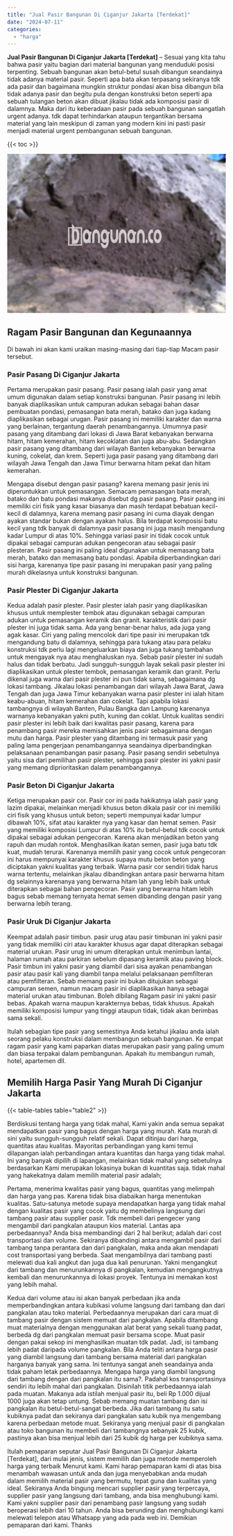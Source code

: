 ```yaml
---
title: "Jual Pasir Bangunan Di Ciganjur Jakarta [Terdekat]"
date: "2024-07-11"
categories: 
  - "harga"
---
```


**Jual Pasir Bangunan Di Ciganjur Jakarta \[Terdekat\]** – Sesuai yang kita tahu bahwa pasir yaitu bagian dari material bangunan yang menduduki posisi terpenting. Sebuah bangunan akan betul-betul susah dibangun seandainya tidak adanya material pasir. Seperti apa bata akan terpasang sekiranya tdk ada pasir dan bagaimana mungkin struktur pondasi akan bisa dibangun bila tidak adanya pasir dan begitu pula dengan konstruksi beton seperti apa sebuah tulangan beton akan dibuat jikalau tidak ada komposisi pasir di dalamnya. Maka dari itu keberadaan pasir pada sebuah bangunan sangatlah urgent adanya. tdk dapat terhindarkan ataupun tergantikan bersama material yang lain meskipun di zaman yang modern kini ini pasti pasir menjadi material urgent pembangunan sebuah bangunan.

{{< toc >}}

![Jual Pasir Bangunan Di Ciganjur Jakarta [Terdekat]](/images/jual-pasir-bangunan-69.png)

## Ragam Pasir Bangunan dan Kegunaannya

Di bawah ini akan kami uraikan masing-masing dari tiap-tiap Macam pasir tersebut.

### Pasir Pasang Di Ciganjur Jakarta

Pertama merupakan pasir pasang. Pasir pasang ialah pasir yang amat umum digunakan dalam setiap konstruksi bangunan. Pasir pasang ini lebih banyak diaplikasikan untuk campuran adukan sebagai bahan dasar pembuatan pondasi, pemasangan bata merah, batako dan juga kadang diaplikasikan sebagai urugan. Pasir pasang ini memiliki karakter dan warna yang berlainan, tergantung daerah penambangannya. Umumnya pasir pasang yang ditambang dari lokasi di Jawa Barat kebanyakan berwarna hitam, hitam kemerahan, hitam kecoklatan dan juga abu-abu. Sedangkan pasir pasang yang ditambang dari wilayah Banten kebanyakan berwarna kuning, cokelat, dan krem. Seperti juga pasir pasang yang ditambang dari wilayah Jawa Tengah dan Jawa Timur berwarna hitam pekat dan hitam kemerahan.

Mengapa disebut dengan pasir pasang? karena memang pasir jenis ini diperuntukkan untuk pemasangan. Semacam pemasangan bata merah, batako dan batu pondasi makanya disebut dg pasir pasang. Pasir pasang ini memiliki ciri fisik yang kasar biasanya dan masih terdapat bebatuan kecil-kecil di dalamnya, karena memang pasir pasang ini cuma diayak dengan ayakan standar bukan dengan ayakan halus. Bila terdapat komposisi batu kecil yang tdk banyak di dalamnya pasir pasang ini juga masih mengandung kadar Lumpur di atas 10%. Sehingga variasi pasir ini tidak cocok untuk dipakai sebagai campuran adukan pengecoran atau sebagai pasir plesteran. Pasir pasang ini paling ideal digunakan untuk memasang bata merah, batako dan memasang batu pondasi. Apabila diperbandingkan dari sisi harga, karenanya tipe pasir pasang ini merupakan pasir yang paling murah dikelasnya untuk konstruksi bangunan.

### Pasir Plester Di Ciganjur Jakarta

Kedua adalah pasir plester. Pasir plester ialah pasir yang diaplikasikan khusus untuk memplester tembok atau digunakan sebagai campuran adukan untuk pemasangan keramik dan granit. karakteristik dari pasir plester ini juga tidak sama. Ada yang benar-benar halus, ada juga yang agak kasar. Ciri yang paling mencolok dari tipe pasir ini merupakan tdk mengandung batu di dalamnya, sehingga para tukang atau para pelaku konstruksi tdk perlu lagi mengeluarkan biaya dan juga tukang tambahan untuk mengayak nya atau menghaluskan nya. Sebab pasir plester ini sudah halus dan tidak berbatu. Jadi sungguh-sungguh layak sekali pasir plester ini diaplikasikan untuk plester tembok, pemasangan keramik dan granit. Perlu dikenal juga warna dari pasir plester ini pun tidak sama, sebagaimana dg lokasi tambang. Jikalau lokasi penambangan dari wilayah Jawa Barat, Jawa Tengah dan juga Jawa Timur kebanyakan warna pasir plester ini ialah hitam keabu-abuan, hitam kemerahan dan cokelat. Tapi apabila lokasi tambangnya di wilayah Banten, Pulau Bangka dan Lampung karenanya warnanya kebanyakan yakni putih, kuning dan coklat. Untuk kualitas sendiri pasir plester ini lebih baik dari kwalitas pasir pasang, karena para penambang pasir mereka memisahkan jenis pasir sebagaimana dengan mutu dan harga. Pasir plester yang ditambang ini termasuk pasir yang paling lama pengerjaan penambangannya seandainya diperbandingkan pelaksanaan penambangan pasir pasang. Pasir pasang sendiri sebetulnya yaitu sisa dari pemilihan pasir plester, sehingga pasir plester ini yakni pasir yang memang diprioritaskan dalam penambangannya.

### Pasir Beton Di Ciganjur Jakarta

Ketiga merupakan pasir cor. Pasir cor ini pada hakikatnya ialah pasir yang lazim dipakai, melainkan menjadi khusus beton dikala pasir cor ini memiliki ciri fisik yang khusus untuk beton; seperti mempunyai kadar lumpur dibawah 10%, sifat atau karakter nya yang kasar dan hemat semen. Pasir yang memiliki komposisi Lumpur di atas 10% itu betul-betul tdk cocok untuk dipakai sebagai adukan pengecoran. Karena akan menjadikan beton yang rapuh dan mudah rontok. Menghasilkan ikatan semen, pasir juga batu tdk kuat, mudah terurai. Karenanya memilih pasir yang cocok untuk pengecoran ini harus mempunyai karakter khusus supaya mutu beton beton yang diciptakan yakni kualitas yang terbaik. Warna pasir cor sendiri tidak harus warna tertentu, melainkan jikalau dibandingkan antara pasir berwarna hitam dg selainnya karenanya yang berwarna hitam lah yang lebih baik untuk diterapkan sebagai bahan pengecoran. Pasir yang berwarna hitam lebih bagus sebab memang ternyata hemat semen dibanding dengan pasir yang berwarna lebih terang.

### Pasir Uruk Di Ciganjur Jakarta

Keempat adalah pasir timbun. pasir urug atau pasir timbunan ini yakni pasir yang tidak memiliki ciri atau karakter khusus agar dapat diterapkan sebagai material urukan. Pasir urug ini umum diterapkan untuk menimbun lantai, halaman rumah atau parkiran sebelum dipasang keramik atau paving block. Pasir timbun ini yakni pasir yang diambil dari sisa ayakan penambangan pasir atau pasir kali yang diambil tanpa melalui pelaksanaan pemfilteran atau pemfilteran. Sebab memang pasir ini bukan ditujukan sebagai campuran semen, namun macam pasir ini diaplikasikan hanya sebagai material urukan atau timbunan. Boleh dibilang Ragam pasir ini yakni pasir bebas. Apakah warna maupun karakternya bebas, tidak khusus. Apakah memiliki komposisi lumpur yang tinggi ataupun tidak, tidak akan berimbas sama sekali.

Itulah sebagian tipe pasir yang semestinya Anda ketahui jikalau anda ialah seorang pelaku konstruksi dalam membangun sebuah bangunan. Ke empat ragam pasir yang kami paparkan diatas merupakan pasir yang paling umum dan biasa terpakai dalam pembangunan. Apakah itu membangun rumah, hotel, apartemen dll.

## Memilih Harga Pasir Yang Murah Di Ciganjur Jakarta

{{< table-tables table="table2" >}}

Berdiskusi tentang harga yang tidak mahal, Kami yakin anda semua sepakat mendapatkan pasir yang bagus dengan harga yang murah. Kata murah di sini yaitu sungguh-sungguh relatif sekali. Dapat ditinjau dari harga, quantitas atau kualitas. Mayoritas perbandingan yang kami temui dilapangan ialah perbandingan antara kuantitas dan harga yang tidak mahal. Ini yang banyak dipilih di lapangan, melainkan tidak mahal yang sebetulnya berdasarkan Kami merupakan lokasinya bukan di kuantitas saja. tidak mahal yang hakekatnya dalam memilih material pasir adalah;

Pertama, menerima kwalitas pasir yang bagus, quantitas yang melimpah dan harga yang pas. Karena tidak bisa diabaikan harga menentukan kualitas. Satu-satunya metode supaya mendapatkan harga yang tidak mahal dengan kualitas pasir yang cocok yaitu dg membelinya langsung dari tambang pasir atau supplier pasir. Tdk membeli dari pengecer yang mengambil dari pangkalan ataupun kios material. Lantas apa perbedaannya? Anda bisa membandingi dari 2 hal berikut; adalah dari cost transportasi dan volume. Sekiranya dibandingi antara mengambil pasir dari tambang tanpa perantara dan dari pangkalan, maka anda akan mendapati cost transportasi yang berbeda. Saat mengambilnya dari tambang pasti melewati dua kali angkut dan juga dua kali penurunan. Yakni mengangkut dari tambang dan menurunkannya di pangkalan, kemudian mengangkutnya kembali dan menurunkannya di lokasi proyek. Tentunya ini memakan kost yang lebih mahal.

Kedua dari volume atau isi akan banyak perbedaan jika anda memperbandingkan antara kubikasi volume langsung dari tambang dan dari pangkalan atau toko material. Perbedaannya merupakan dari cara muat di tambang pasir dengan sistem memuat dari pangkalan. Apabila ditambang muat materialnya dengan menggunakan alat berat yang sekali tuang padat, berbeda dg dari pangkalan memuat pasir bersama scope. Muat pasir dengan pakai sekop ini menghasilkan muatan tdk padat. Jadi, isi tambang lebih padat daripada volume pangkalan. Bila Anda teliti antara harga pasir yang diambil langsung dari tambang bersama material dari pangkalan harganya banyak yang sama. Ini tentunya sangat aneh seandainya anda tidak paham letak perbedaannya. Mengapa harga yang diambil langsung dari tambang dengan dari pangkalan itu sama?. Padahal kos transportasinya sendiri itu lebih mahal dari pangkalan. Disinilah titik perbedaannya ialah pada muatan. Makanya ada istilah menjual pasir itu, beli Rp 1.000 dijual 1000 juga akan tetap untung. Sebab memang muatan tambang dan isi pangkalan itu betul-betul-sangat berbeda. Jika dari tambang itu satu kubiknya padat dan sekiranya dari pangkalan satu kubik nya mengembang karena perbedaan metode muat. Sekiranya yang menjual pasir di pangkalan atau toko bangunan itu membeli dari tambangnya sebanyak 25 kubik, pastinya akan bisa menjual lebih dari 25 kubik dg harga per kubiknya sama.

Itulah pemaparan seputar Jual Pasir Bangunan Di Ciganjur Jakarta \[Terdekat\], dari mulai jenis, sistem memilih dan juga metode memperoleh harga yang terbaik Menurut kami. Kami harap pemaparan kami di atas bisa menambah wawasan untuk anda dan juga menyebabkan anda mudah dalam memilih material pasir yang bermutu, tepat guna dan kualitas yang ideal. Sekiranya Anda bingung mencari supplier pasir yang terpercaya, supplier pasir yang langsung dari tambang, anda bisa menghubungi kami. Kami yakni supplier pasir dari penambang pasir langsung yang sudah beroperasi lebih dari 10 tahun. Anda bisa berunding dan menghubungi kami melewati telepon atau Whatsapp yang ada pada web ini. Demikian pemaparan dari kami. Thanks
